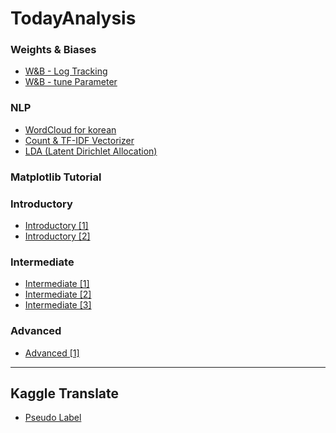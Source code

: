 # TodayAnalysis

### Weights & Biases
- <a href = "https://blog.naver.com/qkrdnjsrl0628/222872658871">W&B - Log Tracking</a>
- <a href = "https://blog.naver.com/qkrdnjsrl0628/222877334362">W&B - tune Parameter</a>

### NLP
- <a href = "https://blog.naver.com/qkrdnjsrl0628/222872658871">WordCloud for korean</a>
- <a href = "https://blog.naver.com/qkrdnjsrl0628/222873920113">Count & TF-IDF Vectorizer</a>
- <a href = "https://blog.naver.com/qkrdnjsrl0628/222876401673">LDA (Latent Dirichlet Allocation)</a>
### Matplotlib Tutorial
### Introductory
- <a href = "https://www.kaggle.com/code/kalelpark/visualization-for-matplotlib-introductory-1">Introductory [1]</a>
- <a href = "https://www.kaggle.com/code/kalelpark/visualization-for-matplotlib-introductory-2">Introductory [2]</a>

### Intermediate
- <a href = "https://www.kaggle.com/code/kalelpark/visualization-for-matplotlib-intermediate-1">Intermediate [1]</a>
- <a href = "https://www.kaggle.com/code/kalelpark/visualization-for-matplotlib-intermediate-2">Intermediate [2]</a>
- <a href = "https://www.kaggle.com/code/kalelpark/visualization-for-matplotlib-intermediate-3">Intermediate [3]</a>

### Advanced
- <a href = "https://www.kaggle.com/code/kalelpark/visualization-for-matplotlib-advanced">Advanced [1]</a>

<hr>

## Kaggle Translate
- <a href="https://www.kaggle.com/code/kalelpark/pseudo-labeling-for-korean?scriptVersionId=104492912">Pseudo Label</a>
